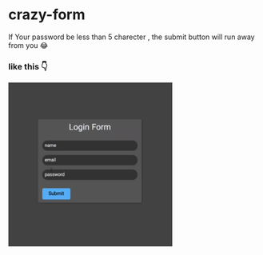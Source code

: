 <h1>crazy-form</h1>
<p>If Your password be less than 5 charecter , the submit button will run away from you 😂</p>
<h3>like this 👇</h3>

<img src="./crazy-form-demo.gif" alt="crazy form demo" width="65%" />
